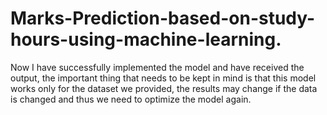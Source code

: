 # Marks-Prediction-based-on-study-hours-using-machine-learning.
Now I have successfully implemented the model and have received the output, the important thing that needs to be kept in mind  is that this model works only for the dataset we provided, the results may change if the data is changed and thus we need to optimize the model again.

